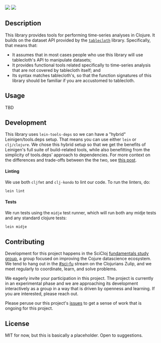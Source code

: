 [![](https://img.shields.io/clojars/v/scicloj/tablecloth.time)](https://clojars.org/scicloj/tablecloth.time)
[![](https://github.com/scicloj/tablecloth.time/actions/workflows/cd.yml/badge.svg)]()


## Description

This library provides tools for performing time-series analyses in Clojure. It builds
on the dataset API provided by the [`tablecloth`](https://github.com/scicloj/tablecloth)
library. Specifically, that means that:

* It assumes that in most cases people who use this library will use tablecloth's API
to manipulate datasets;
* It provides functional tools related specifically to time-series analysis
that are not covered by tablecloth itself; and
* Its syntax matches tablecloth's, so that the function signatures
of this library should be familiar if you are accustomed to tablecloth.

## Usage

TBD

## Development

This library uses `lein-tools-deps` so we can have a "hybrid" Leinigen/tools.deps
setup. That means you can use either `lein` or `clj/clojure`. We chose this hybrid
setup so that we get the benefits of Leinigen's full suite of build-related tools,
while also benefitting from the simplicity of tools.deps' approach to dependencies.
For more context on the differences and trade-offs between the the two, see [this post](https://clojureverse.org/t/is-there-a-sales-pitch-for-switching-to-deps-edn-from-lein-in-2020/5367/5).

#### Linting

We use both `cljfmt` and `clj-kondo` to lint our code. To run the linters, do:
```bash
lein lint
```

#### Tests

We run tests using the `midje` test runner, which will run both any midje tests
and any standard clojure tests:
```bash
lein midje
```

## Contributing

Development for this project happens in the SciCloj [fundamentals study group](https://scicloj.github.io/pages/web_meetings/#sci-fu_group), a group focused on improving the Cojure datascience ecosystem. We tend to hang out in the [\#sci-fu](https://clojurians.zulipchat.com/#narrow/stream/265544-sci-fu) stream on the Clojurians Zulip, and we meet regularly to coordinate, learn, and solve problems.

We eagerly invite your participation in this project. The project is currently in an experimental phase and we are approaching its development interactively as a group in a way that is driven by openness and learning. If you are interested, please reach out.

Please peruse our this project's [issues](https://github.com/scicloj/tablecloth.time/issues) to get a sense of work that is ongoing for this project.

## License

MIT for now, but this is basically a placeholder.  Open to suggestions.
